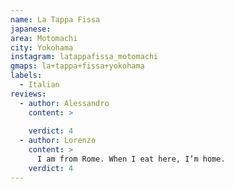 ```yaml
---
name: La Tappa Fissa
japanese:
area: Motomachi
city: Yokohama
instagram: latappafissa_motomachi
gmaps: la+tappa+fissa+yokohama
labels:
  - Italian
reviews:
  - author: Alessandro
    content: >
      
    verdict: 4
  - author: Lorenzo
    content: >
      I am from Rome. When I eat here, I’m home.
    verdict: 4
---
```

